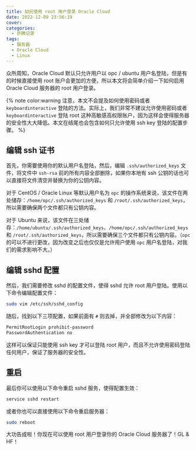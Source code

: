 ```yaml
---
title: 如何使用 root 用户登录 Oracle Cloud
date: 2022-12-09 23:56:19
cover:
categories:
  - 折腾记录
tags:
  - 服务器
  - Oracle Cloud
  - Linux
---
```


众所周知，Oracle Cloud 默认只允许用户以 opc / ubuntu 用户名登陆，但是有的时候直接使用 root 账户会更加的方便，所以本文将会简单介绍一下如何启用 Oracle Cloud 服务器的 root 用户登录。

{% note color:warning 注意，本文不会提及如何使用密码或者 `keyboardinteractive` 登陆的方法。实际上，我们非常不建议允许使用密码或者 `keyboardinteractive` 登陆 root 这种高敏感高权限账户，因为这样会使得服务器的安全性大大降低。本文在结尾也会包含如何只允许使用 ssh key 登陆的配置步骤。 %}

## 编辑 ssh 证书

首先，你需要使用你的默认用户名登陆，然后，编辑 `.ssh/authorized_keys` 文件，将文件中 `ssh-rsa` 前的所有内容全部删除，如果你本地有 ssh 公钥的话也可以直接将文件清空并替换为你的公钥内容。

对于 CentOS / Oracle Linux 等默认用户名为 `opc` 的操作系统来说，该文件在两处储存：`/home/opc/.ssh/authorized_keys` 和 `/root/.ssh/authorized_keys`，所以需要确保两个文件都只有公钥内容。

对于 Ubuntu 来说，该文件在三处储存：`/home/ubuntu/.ssh/authorized_keys`、`/home/opc/.ssh/authorized_keys` 和 `/root/.ssh/authorized_keys`，所以需要确保三个文件都只有公钥内容。（`opc` 的可以不进行更改，因为改变之后也仅仅是允许用户使用 `opc` 用户名登陆，对我们的需求影响不大。）

## 编辑 sshd 配置

然后，我们需要修改 sshd 的配置文件，使得 sshd 允许 root 用户登陆。使用以下命令编辑配置文件：

``` bash
sudo vim /etc/ssh/sshd_config
```

随后，找到以下三项配置，如果前面有 `#` 则去掉，并全部修改为以下内容：

``` bash
PermitRootLogin prohibit-password
PasswordAuthentication no
```

这样可以保证只能使用 ssh key 才可以登陆 root 用户，而且不允许使用密码登陆任何用户，保证了服务器的安全性。

## 重启

最后你可以使用以下命令重启 sshd 服务，使得配置生效：

``` bash
service sshd restart
```

或者你也可以直接使用以下命令重启服务器：

``` bash
sudo reboot
```

大功告成啦！你现在可以使用 root 用户登录你的 Oracle Cloud 服务器了！GL & HF！
